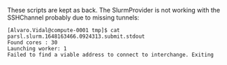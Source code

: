 These scripts are kept as back. The SlurmProvider is not working with the SSHChannel probably due to missing tunnels:

```
[Alvaro.Vidal@compute-0001 tmp]$ cat parsl.slurm.1648163466.0924313.submit.stdout
Found cores : 30
Launching worker: 1
Failed to find a viable address to connect to interchange. Exiting
```